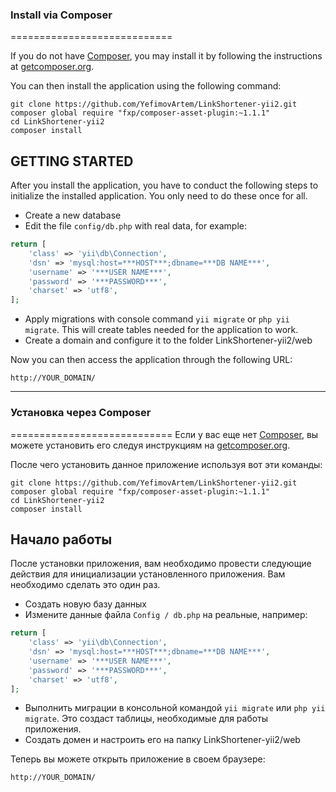 ### Install via Composer
============================

If you do not have [Composer](http://getcomposer.org/), you may install it by following the instructions at [getcomposer.org](http://getcomposer.org/doc/00-intro.md#installation-nix).

You can then install the application using the following command:

~~~
git clone https://github.com/YefimovArtem/LinkShortener-yii2.git
composer global require "fxp/composer-asset-plugin:~1.1.1"
cd LinkShortener-yii2
composer install
~~~

GETTING STARTED
---------------

After you install the application, you have to conduct the following steps to initialize the installed application. You only need to do these once for all.

* Create a new database
* Edit the file `config/db.php` with real data, for example:
```php
return [
    'class' => 'yii\db\Connection',
    'dsn' => 'mysql:host=***HOST***;dbname=***DB NAME***',
    'username' => '***USER NAME***',
    'password' => '***PASSWORD***',
    'charset' => 'utf8',
];
```
* Apply migrations with console command `yii migrate` or `php yii migrate`. This will create tables needed for the application to work.
* Create a domain and configure it to the folder LinkShortener-yii2/web

Now you can then access the application through the following URL:
~~~
http://YOUR_DOMAIN/
~~~



-------------------------------------

### Установка через Composer
============================
Если у вас еще нет [Composer](http://getcomposer.org/), вы можете установить его следуя инструкциям на [getcomposer.org](http://getcomposer.org/doc/00-intro.md#installation-nix).

После чего установить данное приложение используя вот эти команды:

~~~
git clone https://github.com/YefimovArtem/LinkShortener-yii2.git
composer global require "fxp/composer-asset-plugin:~1.1.1"
cd LinkShortener-yii2
composer install
~~~


Начало работы
---------------

После установки приложения, вам необходимо провести следующие действия для инициализации установленного приложения. Вам необходимо сделать это один раз.

* Создать новую базу данных
* Измените данные файла `Config / db.php` на реальные, например:
```php
return [
    'class' => 'yii\db\Connection',
    'dsn' => 'mysql:host=***HOST***;dbname=***DB NAME***',
    'username' => '***USER NAME***',
    'password' => '***PASSWORD***',
    'charset' => 'utf8',
];
```
* Выполнить миграции в консольной командой `yii migrate` или `php yii migrate`. Это создаст таблицы, необходимые для работы приложения.
* Создать домен и настроить его на папку LinkShortener-yii2/web

Теперь вы можете открыть приложение в своем браузере:
~~~
http://YOUR_DOMAIN/
~~~
